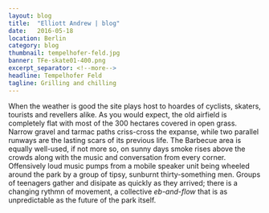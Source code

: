 ```yaml
---
layout: blog
title:  "Elliott Andrew | blog"
date:   2016-05-18
location: Berlin
category: blog
thumbnail: tempelhofer-feld.jpg
banner: TFe-skate01-400.png
excerpt_separator: <!--more-->
headline: Tempelhofer Feld
tagline: Grilling and chilling
---
```


When the weather is good the site plays host to hoardes of cyclists, skaters, tourists and revellers alike. As you would expect, the old airfield is completely flat with most of the 300 hectares covered in open grass. <!--more--> Narrow gravel and tarmac paths criss-cross the expanse, while two parallel runways are the lasting scars of its previous life. The Barbecue area is equally well-used, if not more so, on sunny days smoke rises above the crowds along with the music and conversation from every corner. Offensively loud music pumps from a mobile speaker unit being wheeled around the park by a group of tipsy, sunburnt thirty-something men. Groups of teenagers gather and disipate as quickly as they arrived; there is a changing rythmn of movement, a collective *eb-and-flow* that is as unpredictable as the future of the park itself.
